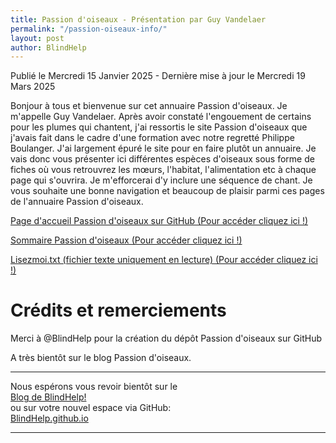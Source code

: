 ```yaml
---
title: Passion d'oiseaux - Présentation par Guy Vandelaer
permalink: "/passion-oiseaux-info/"
layout: post
author: BlindHelp
---
```


<footer>Publié le Mercredi 15 Janvier 2025 - Dernière mise à jour le Mercredi 19 Mars 2025</footer>

Bonjour à tous et bienvenue sur cet annuaire Passion d'oiseaux. Je m'appelle Guy Vandelaer. Après avoir constaté l'engouement de certains pour les plumes qui chantent, j'ai ressortis le site Passion d'oiseaux que j'avais fait dans le cadre d'une formation avec notre regretté Philippe Boulanger. J'ai largement épuré le site pour en faire plutôt un annuaire. Je vais donc vous présenter ici différentes espèces d'oiseaux sous forme de fiches où vous retrouvrez les mœurs, l'habitat, l'alimentation etc à chaque page qui s'ouvrira. Je m'efforcerai d'y inclure une séquence de chant. Je vous souhaite une bonne navigation et beaucoup de plaisir parmi ces pages de l'annuaire Passion d'oiseaux.    

[Page d'accueil Passion d'oiseaux sur GitHub (Pour accéder cliquez ici !)](https://blindhelp.github.io/passiondoiseaux/)

[Sommaire Passion d'oiseaux (Pour accéder cliquez ici !)](https://blindhelp.github.io/passiondoiseaux/passion-oiseaux/index.html)

[Lisezmoi.txt (fichier texte uniquement en lecture) (Pour accéder cliquez ici !)](https://blindhelp.github.io/passiondoiseaux/Lisezmoi.txt)

# Crédits et remerciements

Merci à @BlindHelp pour la création du dépôt Passion d'oiseaux sur GitHub    

A très bientôt sur le blog Passion d'oiseaux.    

---

Nous espérons vous revoir bientôt sur le      
[Blog de BlindHelp!](http://blindhelp.blogspot.fr/)                    
ou sur  votre nouvel espace via GitHub:                     
[BlindHelp.github.io](https://blindhelp.github.io)                    

---